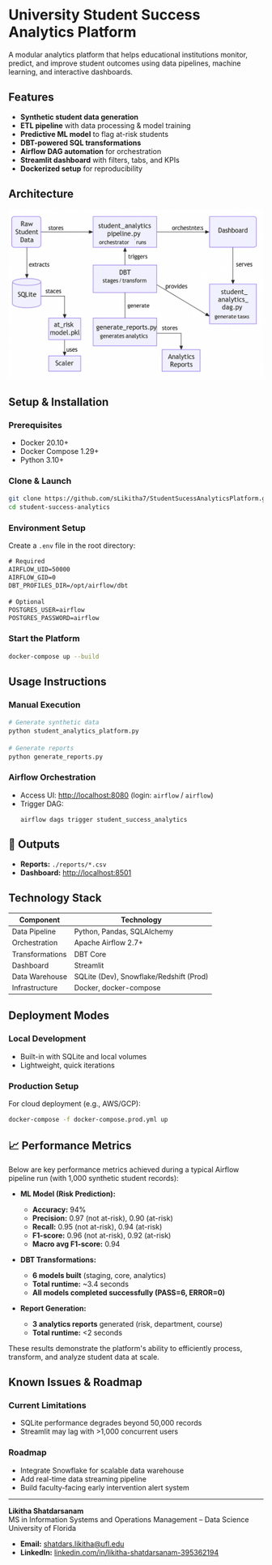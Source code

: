# University Student Success Analytics Platform

A modular analytics platform that helps educational institutions monitor, predict, and improve student outcomes using data pipelines, machine learning, and interactive dashboards.

## Features

- **Synthetic student data generation**
- **ETL pipeline** with data processing & model training
- **Predictive ML model** to flag at-risk students
- **DBT-powered SQL transformations**
- **Airflow DAG automation** for orchestration
- **Streamlit dashboard** with filters, tabs, and KPIs
- **Dockerized setup** for reproducibility

## Architecture

![Architecture Diagram](./images/architecture_diagram.png)

## Setup & Installation

### Prerequisites

- Docker 20.10+
- Docker Compose 1.29+
- Python 3.10+

### Clone & Launch

```bash
git clone https://github.com/sLikitha7/StudentSucessAnalyticsPlatform.git
cd student-success-analytics
```

### Environment Setup

Create a `.env` file in the root directory:

```env
# Required
AIRFLOW_UID=50000
AIRFLOW_GID=0
DBT_PROFILES_DIR=/opt/airflow/dbt

# Optional
POSTGRES_USER=airflow
POSTGRES_PASSWORD=airflow
```

### Start the Platform

```bash
docker-compose up --build
```

## Usage Instructions

### Manual Execution

```bash
# Generate synthetic data
python student_analytics_platform.py

# Generate reports
python generate_reports.py
```

### Airflow Orchestration

- Access UI: [http://localhost:8080](http://localhost:8080) (login: `airflow` / `airflow`)
- Trigger DAG:
    ```
    airflow dags trigger student_success_analytics
    ```

## 📂 Outputs

- **Reports:** `./reports/*.csv`
- **Dashboard:** [http://localhost:8501](http://localhost:8501)

## Technology Stack

| Component        | Technology                                 |
|------------------|--------------------------------------------|
| Data Pipeline    | Python, Pandas, SQLAlchemy                 |
| Orchestration    | Apache Airflow 2.7+                        |
| Transformations  | DBT Core                                   |
| Dashboard        | Streamlit                                  |
| Data Warehouse   | SQLite (Dev), Snowflake/Redshift (Prod)    |
| Infrastructure   | Docker, docker-compose                     |

## Deployment Modes

### Local Development

- Built-in with SQLite and local volumes
- Lightweight, quick iterations

### Production Setup

For cloud deployment (e.g., AWS/GCP):

```bash
docker-compose -f docker-compose.prod.yml up
```

## 📈 Performance Metrics

Below are key performance metrics achieved during a typical Airflow pipeline run (with 1,000 synthetic student records):

- **ML Model (Risk Prediction):**
    - **Accuracy:** 94%
    - **Precision:** 0.97 (not at-risk), 0.90 (at-risk)
    - **Recall:** 0.95 (not at-risk), 0.94 (at-risk)
    - **F1-score:** 0.96 (not at-risk), 0.92 (at-risk)
    - **Macro avg F1-score:** 0.94

- **DBT Transformations:**
    - **6 models built** (staging, core, analytics)
    - **Total runtime:** ~3.4 seconds
    - **All models completed successfully (PASS=6, ERROR=0)**

- **Report Generation:**
    - **3 analytics reports** generated (risk, department, course)
    - **Total runtime:** <2 seconds

These results demonstrate the platform's ability to efficiently process, transform, and analyze student data at scale.

## Known Issues & Roadmap

### Current Limitations

- SQLite performance degrades beyond 50,000 records
- Streamlit may lag with >1,000 concurrent users

### Roadmap

- Integrate Snowflake for scalable data warehouse
- Add real-time data streaming pipeline
- Build faculty-facing early intervention alert system

---

**Likitha Shatdarsanam**  
MS in Information Systems and Operations Management – Data Science  
University of Florida

- **Email:** shatdars.likitha@ufl.edu
- **LinkedIn:** [linkedin.com/in/likitha-shatdarsanam-395362194](https://linkedin.com/in/likitha-shatdarsanam-395362194)